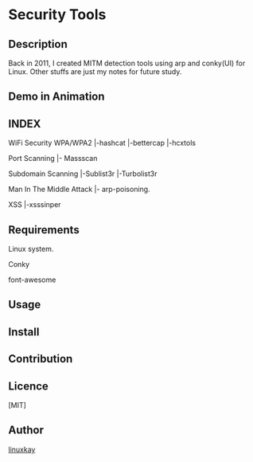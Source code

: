 # Security Tools 

## Description
Back in 2011, I created MITM detection tools using arp and conky(UI) for Linux. Other stuffs are just my notes for future study.
## Demo in Animation

## INDEX

WiFi Security WPA/WPA2
|-hashcat
|-bettercap
|-hcxtols

Port Scanning
|- Massscan

Subdomain Scanning
|-Sublist3r
|-Turbolist3r

Man In The Middle Attack
|- arp-poisoning.

XSS 
|-xsssinper

## Requirements
Linux system.

Conky

font-awesome

## Usage

## Install

## Contribution

## Licence
[MIT]

## Author

[linuxkay](https://github.com/linuxkay)
